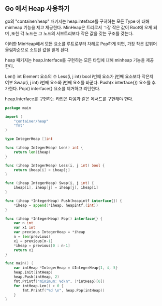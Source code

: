 ## Go 에서 Heap 사용하기 

go의 "container/heap" 패키지는 heap.inteface를 구혀하는 모든 Type 에 대해 minheap 기능을 제고
제공한다. MinHeap은 트리로서 ㄱ장 작은 값이 Root에 오게 되며 ,또한 각 노드는 그 노드의 서브트리보다
작은 값을 갖는 구조를 갖는다. 

이러한 MinHeap에서 모든 요소를 루트로부터 차례로 Pop하게 되면, 가장 작은 값붜어 올림차순으로
소트된 값을 얻게 된다. 

heap 패키지는 heap.Interface를 구현하는 모든 타입에 대해 minheap 기능을 제공한다.

Len() int Element 요소의 수
Less(i, j int) bool i번째 요소가 j번째 요소보다 작은지 여부
Swap(i, j int) i번째 요소와 j번째 요소를 바꾼다.
Push(x interface{}) 요소를 추가한다.
Pop() interface{} 요소를 제거하고 리턴한다.

heap.Interface를 구현하는 타입은 다음과 같은 메서드를 구현해야 한다.

```go
package main

import (
    "container/heap"
    "fmt"
)

type IntegerHeap []int

func (iheap IntegerHeap) Len() int {
    return len(iheap)
}

func (iheap IntegerHeap) Less(i, j int) bool {
    return iheap[i] < iheap[j]
}

func (iheap IntegerHeap) Swap(i, j int) {
    iheap[i], iheap[j] = iheap[j], iheap[i]
}

func (iheap *IntegerHeap) Push(heapintf interface{}) {
    *iheap = append(*iheap, heapintf.(int))
}

func (iheap *IntegerHeap) Pop() interface{} {
    var n int
    var x1 int
    var previous IntegerHeap = *iheap
    n = len(previous)
    x1 = previous[n-1]
    *iheap = previous[0 : n-1]
    return x1
}

func main() {
    var intHeap *IntegerHeap = &IntegerHeap{1, 4, 5}
    heap.Init(intHeap)
    heap.Push(intHeap, 2)
    fmt.Printf("minimum: %d\n", (*intHeap)[0])
    for intHeap.Len() > 0 {
        fmt.Printf("%d \n", heap.Pop(intHeap))
    }
}
```



